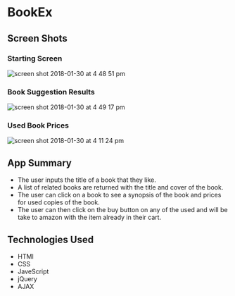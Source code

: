 # BookEx

## Screen Shots
### Starting Screen  
![screen shot 2018-01-30 at 4 48 51 pm](https://user-images.githubusercontent.com/13411490/35599677-d24396bc-05de-11e8-9a5b-424cac48fb44.png)

### Book Suggestion Results
![screen shot 2018-01-30 at 4 49 17 pm](https://user-images.githubusercontent.com/13411490/35599681-d5c70cce-05de-11e8-9513-d5378a222111.png)

### Used Book Prices
![screen shot 2018-01-30 at 4 11 24 pm](https://user-images.githubusercontent.com/13411490/35599652-a751e0da-05de-11e8-8f09-b643f0fe992c.png)  

## App Summary
  * The user inputs the title of a book that they like. 
  * A list of related books are returned with the title and cover of the book.
  * The user can click on a book to see a synopsis of the book and prices for used copies of the book.
  * The user can then click on the buy button on any of the used and will be take to amazon with the item already in their cart. 
  
  
## Technologies Used
  * HTMl
  * CSS
  * JaveScript
  * jQuery
  * AJAX
  


